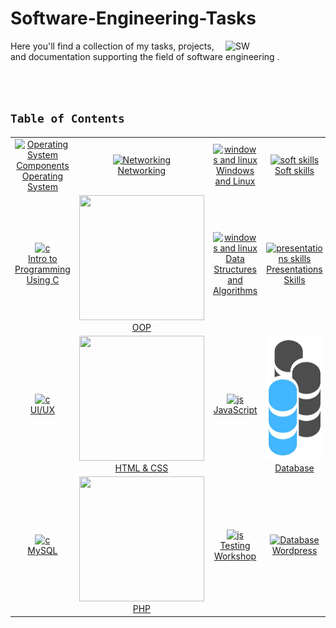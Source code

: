# Software-Engineering-Tasks
<a href="#"> 
    <img align="right" width="160" src="https://github.com/Mayar-Magdy/Software-Engineering-Tasks/assets/82660168/aa5b4692-dc8f-4d4f-9dcc-0049a48b6e11" alt="SW">
</a>


Here you'll find a collection of my tasks, projects, and documentation supporting the field of software engineering .


<br><br>

## `Table of Contents`

<table>
    <tbody>
           <tr>
            <td align="center">
                <a href="https://github.com/Mayar-Magdy/Software-engineering-Tasks/tree/main/Operating-system">
                    <img src="https://artoftesting.com/wp-content/uploads/2022/02/operating-system.png" alt="Operating System Components" width="200" height="200"></img>
                </a><br>
                <a href="https://github.com/Mayar-Magdy/Software-engineering-Tasks/tree/main/Operating-system"> Operating System </a>
            </td>
            <td align="center">
                <a href="https://github.com/Mayar-Magdy/Software-engineering-Tasks/tree/main/Network%20">
                    <img src="https://media.geeksforgeeks.org/wp-content/uploads/20230406152358/CN-(1).jpg" alt="Networking" width="200" height="200">
                </a><br>
                <a href="https://github.com/Mayar-Magdy/Software-engineering-Tasks/tree/main/Network%20">Networking</a>
            </td>
            <td align="center">
                <a href="https://github.com/Mayar-Magdy/Software-engineering-Tasks/tree/main/windos%26linux">
                    <img src="https://sempreupdate.com.br/wp-content/uploads/2020/01/Replace-Windows-7-with-Linux-980x551-1.png" alt="windows and linux" width="200" height="200">
                </a><br>
                <a href="https://github.com/Mayar-Magdy/Software-engineering-Tasks/tree/main/windos%26linux">Windows and Linux </a>
            </td>
                 <td align="center">
                <a href="https://github.com/Mayar-Magdy/Software-engineering-Tasks/tree/main/communication_skills">
                    <img src="https://www.cabem.com/wp-content/uploads/2022/02/soft-skills-1080x675.jpg" alt="soft skills" width="200" height="200"></img>
                </a><br>
                <a href="https://github.com/Mayar-Magdy/Software-engineering-Tasks/tree/main/communication_skills">Soft skills</a>
            </td>
        </tr>
                <tr>
            <td align="center">
                <a href="https://github.com/Mayar-Magdy/Software-engineering-Tasks/tree/main/Intro-to-programming-Using-C">
              <img src="https://media.licdn.com/dms/image/D5612AQEHGZUx2evvxg/article-cover_image-shrink_600_2000/0/1688275415052?e=2147483647&v=beta&t=MiibYoaOd8k3EYKJGp_zBmSoyV_tklwOItiTYILUXKI" alt="c" width="200" height="200"></img>
                </a><br>
                <a href="https://github.com/Mayar-Magdy/Software-engineering-Tasks/tree/main/Intro-to-programming-Using-C">Intro to Programming Using C</a>
            </td>
            <td align="center">
                <a href="https://github.com/Mayar-Magdy/Software-engineering-Tasks/tree/main/oop">
                    <img src="https://c8.alamy.com/compfr/2prg1bd/texte-montrant-inspiration-object-oriented-programming-business-idea-language-objets-de-modele-plutot-que-des-actions-femme-tenant-la-tablette-dans-une-main-et-po-2prg1bd.jpg" width="200" height="200">
                </a><br>
                <a href="https://github.com/Mayar-Magdy/Software-engineering-Tasks/tree/main/oop">OOP</a>
            </td>
            <td align="center">
                <a href="https://github.com/Mayar-Magdy/Software-engineering-Tasks/tree/main/Data%20Structure">
                    <img src="https://miro.medium.com/v2/resize:fit:1358/1*4ZcW5tSdizlbtDQyVpRTuA.jpeg" alt="windows and linux" width="200" height="200">
                </a><br>
                <a href="https://github.com/Mayar-Magdy/Software-engineering-Tasks/tree/main/Data%20Structure"> Data Structures and Algorithms </a>
            </td>
             <td align="center">
                <a href="https://github.com/Mayar-Magdy/Software-engineering-Tasks/tree/main/presentations%20skills">
                    <img src="https://woc.aises.org/sites/default/files/styles/image730x495/public/March2020-Professional-Illo-BLOGPOST-FNL.jpg?itok=xKX8buVr" alt="presentations skills" width="200" height="200">
                </a><br>
                <a href="https://github.com/Mayar-Magdy/Software-engineering-Tasks/tree/main/presentations%20skills"> Presentations Skills</a>
            </td>
        </tr>
        <tr>
            <td align="center">
                <a href="https://github.com/Mayar-Magdy/Software-engineering-Tasks/tree/main/ui%26ux-using%20figma">
              <img src="https://fiverr-res.cloudinary.com/images/t_main1,q_auto,f_auto,q_auto,f_auto/gigs/260427668/original/62ebf1e5b1003cb6061ea5dcc64db13d21bc901b/design-mobile-app-ui-ux.png" alt="c" width="200" height="200"></img>
                </a><br>
                <a href="https://github.com/Mayar-Magdy/Software-engineering-Tasks/tree/main/ui%26ux-using%20figma">UI/UX</a>
            </td>
            <td align="center">
                <a href="https://github.com/Mayar-Magdy/Software-engineering-Tasks/tree/main/Html%26Css">
                    <img src="https://picx.zhimg.com/v2-b8e455fd5240f018b4249abab5a664ee_ipico.jpg?source=172ae18b" width="200" height="200">
                </a><br>
                <a href="https://github.com/Mayar-Magdy/Software-engineering-Tasks/tree/main/Html%26Css">HTML & CSS </a>
            </td>
            <td align="center">
                <a href="https://github.com/Mayar-Magdy/Software-engineering-Tasks/tree/main/JavaScript">
                    <img src="https://thumbs.dreamstime.com/b/logotipo-do-javascript-136765881.jpg" alt="js" width="200" height="200">
                </a><br>
                <a href="https://github.com/Mayar-Magdy/Software-engineering-Tasks/tree/main/JavaScript">JavaScript</a>
            </td>
             <td align="center">
                <a href="https://github.com/Mayar-Magdy/Software-engineering-Tasks/tree/main/Database">
                    <img src="https://github.com/cs-MohamedAyman/cs-MohamedAyman/raw/master/logos/database-systems.png" alt="Database" width="200" height="200">
                </a><br>
                <a href="https://github.com/Mayar-Magdy/Software-engineering-Tasks/tree/main/Database">Database</a>
            </td>
        </tr>
                <tr>
            <td align="center">
                <a href="https://github.com/Mayar-Magdy/Software-engineering-Tasks/tree/main/MySQL">
              <img src="https://encrypted-tbn0.gstatic.com/images?q=tbn:ANd9GcQHa691HLB5Obvv7ygL6koWYQw5ypRzNP8Z5Q&s" alt="c" width="200" height="200"></img>
                </a><br>
                <a href="https://github.com/Mayar-Magdy/Software-engineering-Tasks/tree/main/MySQL">MySQL</a>
            </td>
            <td align="center">
                <a href="https://github.com/Mayar-Magdy/Software-engineering-Tasks/tree/main/PHP">
                    <img src="https://encrypted-tbn0.gstatic.com/images?q=tbn:ANd9GcSwXHVnO_xeXxHL6T8Rn0827pR-g7DeEP-dNA&s" width="200" height="200">
                </a><br>
                <a href="https://github.com/Mayar-Magdy/Software-engineering-Tasks/tree/main/PHP">PHP </a>
            </td>
            <td align="center">
                <a href="https://github.com/Mayar-Magdy/Software-engineering-Tasks/tree/main/Testing%20Workshop">
                    <img src="https://encrypted-tbn0.gstatic.com/images?q=tbn:ANd9GcSUgoOdmpxX53feHBPN1-Sald99mCzQad6SEQ&s" alt="js" width="200" height="200">
                </a><br>
                <a href="https://github.com/Mayar-Magdy/Software-engineering-Tasks/tree/main/Testing%20Workshop">Testing Workshop</a>
            </td>
             <td align="center">
                <a href="https://github.com/Mayar-Magdy/Software-engineering-Tasks/tree/main/Wordpress">
                    <img src="https://encrypted-tbn0.gstatic.com/images?q=tbn:ANd9GcQBOuBSiDAr9riMri_D0ueNIneiTyoQQ_2CSQ&s" alt="Database" width="200" height="200">
                </a><br>
                <a href="https://github.com/Mayar-Magdy/Software-engineering-Tasks/tree/main/Wordpress">Wordpress</a>
            </td>
        </tr>
    </tbody>
</table>

<br>
